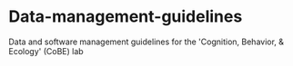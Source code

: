 # Data-management-guidelines
Data and software management guidelines for the 'Cognition, Behavior, & Ecology' (CoBE) lab
